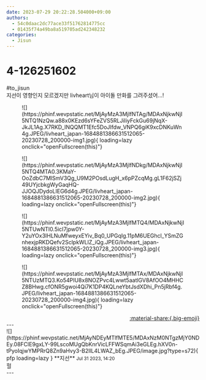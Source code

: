 ```yaml
---
date: 2023-07-29 20:22:28.504000+09:00
authors:
  - 54c0daac2dc77ace33f51762814775cc
  - 01435f74a49ba8a519705ad242348232
categories:
  - Jisun
---
```


# 4-126251602

<div class="post-container" markdown="1">
<div class="content-container md-sidebar__scrollwrap" markdown="1">

\#to_jisun<br>지선이 영향인지 모르겠지만 livheart님이 아이돌 만화를 그려주셨어...!
<figure markdown="1">
![](https://phinf.wevpstatic.net/MjAyMzA3MjlfNTAg/MDAxNjkwNjI5NTQ1NzQw.a88x0KEzd6sYFeZVS5RLJiIiyFckGu69jNqX-JkJL1Ag.X7RKD_INQQMT1Efc5DoJIfdw_VNPQ6giK9xcDNKuWn4g.JPEG/livheart_japan-1684881386631512065-20230728_200000-img1.jpg){ loading=lazy onclick="openFullscreen(this)"}
</figure>

<figure markdown="1">
![](https://phinf.wevpstatic.net/MjAyMzA3MjlfNDkg/MDAxNjkwNjI5NTQ4MTA0.3KMaY-OoZdbC7MlSmV3Qg_U9M2POsdLugH_x6pPZcqMg.gL1F62jSZj49UYjcbkgWyGaqHQ-JJOQJDydoLIEG6d4g.JPEG/livheart_japan-1684881386631512065-20230728_200000-img2.jpg){ loading=lazy onclick="openFullscreen(this)"}
</figure>

<figure markdown="1">
![](https://phinf.wevpstatic.net/MjAyMzA3MjlfMTQ4/MDAxNjkwNjI5NTUwNTI0.5icI7jpw0Y-Y2uYOx3IHLNuMfweyxEYiv_Bq0_UPGqIg.11pM6UEGhcl_YSmZGnhexjpRKDQefv2SclpkWLIZ_iQg.JPEG/livheart_japan-1684881386631512065-20230728_200000-img3.jpg){ loading=lazy onclick="openFullscreen(this)"}
</figure>

<figure markdown="1">
![](https://phinf.wevpstatic.net/MjAyMzA3MjlfMTAx/MDAxNjkwNjI5NTUzMTQ3.Ko54PIU8x8NOZPvc4Lwwt5aatlGV8AfOO4MHHCZ8BHwg.cfONR5gwoi4Qi7K1DP4KQLneYbtJsdXDhi_Pn5jRbf4g.JPEG/livheart_japan-1684881386631512065-20230728_200000-img4.jpg){ loading=lazy onclick="openFullscreen(this)"}
</figure>
 

</div>
</div>

<div style="text-align: right;" markdown="1">
<a href="https://weverse.io/fromis9/fanpost/4-126251602" style="text-align: right;">:material-share:{.big-emoji}</a>
</div>
---

<div class="comments-container md-sidebar__scrollwrap" markdown="1">
<div class="comment" markdown="1">
<div class='id-container' markdown="1">
![](https://phinf.wevpstatic.net/MjAyNDEyMTlfMTE5/MDAxNzM0NTgzMjY0NDEy.08FClE9gxLY-99LscoMUgQbKnrVicLFFWSqmAi3eGLEg.hXV0n-tPyoIqjwYMPRrQ8Zn9aHvy3-B2llL4LWAZ_bEg.JPEG/image.jpg?type=s72){ pfp loading=lazy }
**<span class="artist">지선</span>** <small>Jul 31 2023, 14:20</small><br>
</div>
<div class='comment-body' markdown="1">
헐
</div>
</div>
</div>
---
